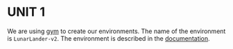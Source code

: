 
# UNIT 1

We are using [gym](https://gym.openai.com/) to create our environments. The name of the environment is `LunarLander-v2`. The environment is described in the [documentation](https://www.gymlibrary.dev/environments/box2d/lunar_lander/).
